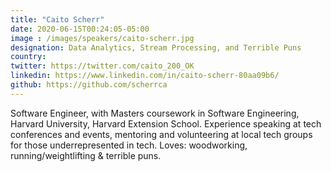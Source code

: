 ```yaml
---
title: "Caito Scherr"
date: 2020-06-15T00:24:05-05:00
image : /images/speakers/caito-scherr.jpg
designation: Data Analytics, Stream Processing, and Terrible Puns
country: 
twitter: https://twitter.com/caito_200_OK
linkedin: https://www.linkedin.com/in/caito-scherr-80aa09b6/
github: https://github.com/scherrca
---
```


Software Engineer, with Masters coursework in Software Engineering, Harvard University, Harvard Extension School. Experience speaking at tech conferences and events, mentoring and volunteering at local tech groups for those underrepresented in tech. Loves: woodworking, running/weightlifting & terrible puns.
